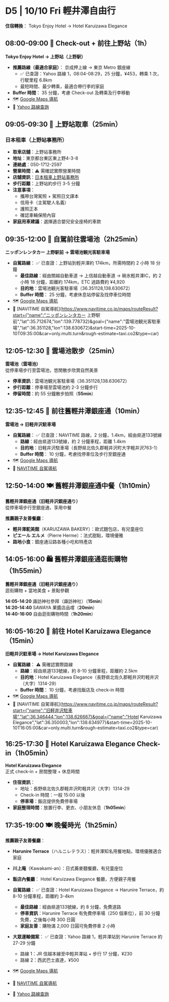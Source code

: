 # D5 | 10/10 Fri 輕井澤自由行

**住宿轉換**： Tokyo Enjoy Hotel → Hotel Karuizawa Elegance

## **08:00-09:00** 🧳 Check-out + 前往上野站（**1h**）

**Tokyo Enjoy Hotel → 上野站（上野駅）**  

- **推薦路線（最適合家庭）**： 京成押上線 → 東京 Metro 銀座線
  - ✅ 已查證：Yahoo 路線 1，08:04-08:29，25 分鐘，¥453，轉乘 1 次，行駛里程 6.8km
  - 最短時間、最少轉乘，最適合帶行李的家庭
- **Buffer 時間**： 35 分鐘，考慮 Check-out 及轉乘及行李移動
- 🗺️ [Google Maps 導航](https://www.google.com/maps/dir/?api=1&origin=四ツ木駅&destination=上野駅&travelmode=transit)
- 🚃 [Yahoo 路線查詢](https://transit.yahoo.co.jp/search/result?from=四ツ木&to=上野&y=2025&m=10&d=10&hh=08&m1=0&m2=0&type=1&ticket=ic&expkind=1&userpass=1&ws=3&s=0&al=0&shin=1&ex=1&hb=1&lb=1&sr=0)

## **09:05-09:30** 🚗 上野站取車（**25min**）

### 日本租車（上野站事務所）

- **取車店舖**：上野站事務所
- **地址**：東京都台東区東上野4-3-8
- **連絡處**：050-1712-2597
- **營業時間**：⚠️ 需確認實際營業時間
- **店舖資訊**：[日本租車上野站事務所](https://tc.tabirai.net/car/tokyo/company/nippon/branch/?PID=3970)
- **步行距離**：上野站約步行 3-5 分鐘
- **注意事項**：
  - 攜帶台灣駕照 + 駕照日文譯本
  - 信用卡（主駕駛人名義）
  - 護照正本
  - 確認車輛保險內容
- **家庭用車建議**：選擇適合嬰兒安全座椅的車款

## **09:35-12:00** 🚗 自駕前往雲場池（**2h25min**）

**ニッポンレンタカー 上野駅前 → 雲場池観光客駐車場**  

- **自駕路線**： ✅ 已查證：上野站到輕井澤約 174km，所需時間約 2 小時 18 分鐘
  - **最佳路線**：經由關越自動車道 → 上信越自動車道 → 碗氷輕井澤IC，約 2 小時 18 分鐘，距離約 174km，ETC 過路費約 ¥4,920
  - **目的地**：雲場池観光客駐車場（36.351128,138.630672）
  - **Buffer 時間**： 25 分鐘，考慮休息站停留及找停車位時間
- 🗺️ [Google Maps 導航](https://www.google.com/maps/dir/?api=1&origin=ニッポンレンタカー+上野駅前&destination=36.351128,138.630672&travelmode=driving)
- 🚗 [NAVITIME 自駕導航](https://www.navitime.co.jp/maps/routeResult?start={"name":"ニッポンレンタカー 上野駅前","lat":35.712674,"lon":139.778732}&goal={"name":"雲場池観光客駐車場","lat":36.351128,"lon":138.630672}&start-time=2025-10-10T09:35:00&car=only.multi.turn&rough-estimate=taxi.co2&type=car)

## **12:05-12:30** 🌸 雲場池散步（**25min**）

**雲場池（雲場池）**  
從停車場步行至雲場池，悠閒散步欣賞自然美景

- **停車資訊**：雲場池観光客駐車場（36.351128,138.630672）
- **步行距離**：停車場至雲場池約 2-3 分鐘步行
- **停留時間**：約 55 分鐘散步拍照（**55min**）

## **12:35-12:45** 🚗 前往舊輕井澤銀座通（**10min**）

**雲場池 → 旧軽井沢駐車場**  

- **自駕路線**： ✅ 已查證：NAVITIME 路線，2 分鐘，1.4km，經由県道133號線
  - **路線**：經由県道133號線，約 2 分鐘車程，距離 1.4km
  - **目的地**：旧軽井沢駐車場（長野県北佐久郡軽井沢町大字軽井沢763-1）
  - **Buffer 時間**： 10 分鐘，考慮找停車位及步行至銀座通
- 🗺️ [Google Maps 導航](https://www.google.com/maps/dir/?api=1&origin=36.351128,138.630672&destination=長野県北佐久郡軽井沢町大字軽井沢763-1&travelmode=driving)
- 🚗 [NAVITIME 自駕導航](https://www.navitime.co.jp/maps/routeResult?start={"name":"雲場池観光客駐車場","lat":36.351128,"lon":138.630672}&goal={"name":"旧軽井沢駐車場","lat":36.346444,"lon":138.626667}&start-time=2025-10-10T12:35:00&car=only.multi.turn&rough-estimate=taxi.co2&type=car)

## **12:50-14:00** 🍽️ 舊輕井澤銀座通中餐（**1h10min**）

**舊輕井澤銀座通（旧軽井沢銀座通り）**  
從停車場步行至銀座通，享用中餐

**推薦親子友善餐廳**：

- **輕井澤駝美館**（KARUIZAWA BAKERY）：歐式麵包店，有兒童座位
- **ピエール エルメ**（Pierre Herme）：法式甜點，環境優雅
- **路地小食**：銀座通沿路各種小吃和特產店

## **14:05-16:00** 🛍️ 舊輕井澤銀座通逛街購物（**1h55min**）

**舊輕井澤銀座通（旧軽井沢銀座通り）**  
逛街購物 + 當地美食 + 景點參觀

**14:05-14:20** 諏訪神社參拜（諏訪神社）（**15min**）  
**14:20-14:40** SAWAYA 果醬店品嚐（**20min**）  
**14:40-16:00** 自由逛街購物時間（**1h20min**）

## **16:05-16:20** 🚗 前往 Hotel Karuizawa Elegance（**15min**）

**旧軽井沢駐車場 → Hotel Karuizawa Elegance**  

- **自駕路線**： ⚠️ 需確認實際路線
  - **路線**：經由県道133號線，約 8-10 分鐘車程，距離約 2.5km
  - **目的地**：Hotel Karuizawa Elegance（長野県北佐久郡軽井沢町軽井沢（大字）1314-29）
  - **Buffer 時間**： 10 分鐘，考慮找飯店及 check-in 時間
- 🗺️ [Google Maps 導航](https://www.google.com/maps/dir/?api=1&origin=長野県北佐久郡軽井沢町大字軽井沢763-1&destination=長野県北佐久郡軽井沢町軽井沢（大字）1314-29&travelmode=driving)
- 🚗 [NAVITIME 自駕導航](https://www.navitime.co.jp/maps/routeResult?start={"name":"旧軽井沢駐車場","lat":36.346444,"lon":138.626667}&goal={"name":"Hotel Karuizawa Elegance","lat":36.350003,"lon":138.634977}&start-time=2025-10-10T16:05:00&car=only.multi.turn&rough-estimate=taxi.co2&type=car)

## **16:25-17:30** 🏨 Hotel Karuizawa Elegance Check-in（**1h05min**）

**Hotel Karuizawa Elegance**  
正式 check-in + 房間整理 + 休息時間

- **住宿資訊**：
  - 地址：長野県北佐久郡軽井沢町軽井沢（大字）1314-29
  - Check-in 時間：一般 15:00 以後
  - **停車場**：飯店提供免費停車場
- **家庭整理時間**：放置行李、更衣、小朋友休息（**1h05min**）

## **17:35-19:00** 🍽️ 晚餐時光（**1h25min**）

**推薦親子友善餐廳**：

- **Harunire Terrace**（ハルニレテラス）：輕井澤知名用餐地點，環境優雅適合家庭
- **川上庵**（Kawakami-an）：日式蕎麥麵餐廳，有兒童座位
- **飯店內餐廳**： Hotel Karuizawa Elegance 餐廳，方便親子用餐

- **自駕路線**： ✅ 已查證：Hotel Karuizawa Elegance → Harunire Terrace，約 8-10 分鐘車程，距離約 3-4km
  - **最佳路線**：經由県道133號線，約 8 分鐘，免費道路
  - **停車資訊**：Harunire Terrace 有免費停車場（250 個車位），前 30 分鐘免費，之後每小時 300 日圓
  - **家庭友善**：購物滿 2,000 日圓可免費停車 2 小時
- **大眾運輸備案**： ✅ 已查證：Yahoo 路線 1，輕井澤站到 Harunire Terrace 約 27-29 分鐘
  - 路線 1：JR 信越本線至中輕井澤站 + 步行 17 分鐘，¥230
  - 路線 2：西武巴士直達，¥500
- 🗺️ [Google Maps 導航](https://www.google.com/maps/dir/Hotel+Karuizawa+Elegance/ハルニレテラス)
- 🚗 [NAVITIME 自駕導航](https://www.navitime.co.jp/maps/routeResult?start={"name":"長野県北佐久郡軽井沢町軽井沢（大字）1314-29","lat":36.3218,"lon":138.6434}&goal={"name":"ハルニレテラス","lat":36.359354,"lon":138.59038}&car=only.multi.turn&type=car&rough-estimate=taxi.co2&start-time=2025-10-10T18%3A05%3A00)
- 🚃 [Yahoo 路線查詢](https://transit.yahoo.co.jp/search/result?from=軽井沢駅&to=ハルニレテラス&y=2025&m=10&d=10&hh=18&m1=05&m2=0&type=1&ticket=ic&expkind=1&userpass=1&ws=3&s=0&al=0&shin=1&ex=1&hb=1&lb=1&sr=0)
